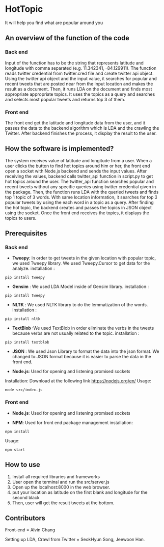 # HotTopic

It will help you find what are popular around you


## An overview of the function of the code

### Back end

Input of the function has to be the string that represents latitude and longitude with comma separated (e.g. 11.342341, -84.129911). The function reads twitter credential from twitter.cred file and create twitter api object. Using the twitter api object and the input value, it searches for popular and recent tweets that are posted near from the input location and makes the result as a document. Then, it runs LDA on the document and finds most appropriate appropriate topics. It uses the topics as a query and searches and selects most popular tweets and returns top 3 of them. 

### Front end

The front end get the latitude and longitude data from the user, and it passes the data to the backend algorithm which is LDA and the crawling the Twitter. After backend finishes the process, it display the result to the user. 


## How the software is implemented?
The system receives value of latitude and longitude from a user. When a user clicks the button to find hot topics around him or her, the front end open a socket with Node.js backend and sends the input values. After receiving the values, backend calls twitter_api function in script.py to get hot topics around the user. The twitter_api function searches popular and recent tweets without any specific queries using twitter credential given in the package. Then, the function runs LDA with the queried tweets and finds top 1 topic of 3 words. With same location information, it searches for top 3 popular tweets by using the each word in a topic as a query. After finding the hot topic, the backend creates and passes the topics in JSON object using the socket. Once the front end receives the topics, it displays the topics to users. 


## Prerequisites

### Back end

* **Tweepy**: In order to get tweets in the given location with popular topic, we used Tweepy library. We used Tweepy.Cursor to get data for the analyze. 
installation : 
```
pip install tweepy
```

* **Gensim** : We used LDA Model inside of Gensim library. 
installation : 
```
pip install tweepy
```

* **NLTK** : We used NLTK library to do the lemmatization of the words. 
installation : 
```
pip install nltk
```

* **TextBlob** :We used TextBlob in order eliminate the verbs in the tweets because verbs are not usually related to the topic. 
installation : 
```
pip install textblob
```

* **JSON** : We used Json Library to format the data into the json format. We changed to JSON format because it is easier to parse the data in the front end. 

* **Node.js**: Used for opening and listening promised sockets

Installation: Download at the following link https://nodejs.org/en/
Usage:
```
node src/index.js
```

### Front end

* **Node.js**: Used for opening and listening promised sockets

* **NPM**: Used for front end package management
installation: 
```
npm install
```
Usage: 
```
npm start
```


## How to use
1. Install all required libraries and frameworks
2. User open the terminal and run the src/server.js 
3. Open up the localhost:8000 in the web browser. 
4. put your location as latitude on the first blank and longitude for the second black
5. Then, user will get the result tweets at the bottom. 


## Contributors
Front-end = Alvin Chang 

Setting up LDA, Crawl from Twitter = SeokHyun Song, Jeewoon Han. 
